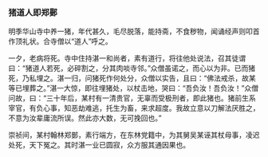 <script type="text/javascript">
    var head = document.getElementsByTagName('head')[0];
    cssURL = '/public/article_1.css';
    linkTag = document.createElement('link');
    linkTag.href = cssURL;
    linkTag.setAttribute('type','text/css');
    linkTag.setAttribute('rel','stylesheet');
    head.appendChild(linkTag);
</script>
### 猪道人即郑鄤

明季华山寺中养一猪，年代甚久，毛尽脱落，能持斋，不食秽物，闻诵经声则叩首作顶礼状。合寺僧以“道人”呼之。

一夕，老病将死。寺中住持湛一和尚者，素有道行，将往他处说法，召其徒谓曰：“猪道人若死，必碎割之，分其肉啖寺邻。”众僧虽诺之，而心以为非。已而猪死，乃私埋之。湛一归，问猪死作何处分，众僧以实告，且曰：“佛法戒杀，故某等已埋葬之。”湛一大惊，即往埋猪处，以杖击地，哭曰：“吾负汝！吾负汝！”众僧问故，曰：“三十年后，某村有一清贵官，无辜而受极刑者，即此猪也。猪前生系宰官，有负心事，知恶劫难逃，托生为畜，来求超度。我故立意以刀解法厌胜之，不意为汝辈庸流所误。然此亦大数，无可挽回也。”

崇祯间，某村翰林郑鄤，素行端方，在东林党籍中，为其舅吴某诬其杖母事，凌迟处死，天下冤之。其时湛一业已圆寂，众方服其通因果也。


